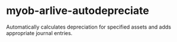 # myob-arlive-autodepreciate
Automatically calculates depreciation for specified assets and adds appropriate journal entries.
